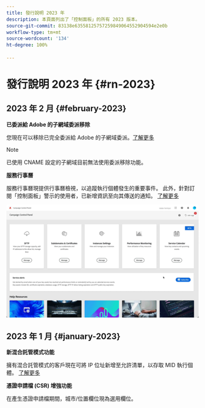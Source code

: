 ```yaml
---
title: 發行說明 2023 年
description: 本頁面列出了「控制面板」的所有 2023 版本。
source-git-commit: 83138e63558125757259849064552904594e2e0b
workflow-type: tm+mt
source-wordcount: '134'
ht-degree: 100%

---
```


# 發行說明 2023 年 {#rn-2023}

## 2023 年 2 月 {#february-2023}

**已委派給 Adobe 的子網域委派移除**

您現在可以移除已完全委派給 Adobe 的子網域委派。[了解更多](../subdomains-certificates/using/remove-delegated-subdomains.md)

>[!NOTE]
>
>已使用 CNAME 設定的子網域目前無法使用委派移除功能。

**服務行事曆**

服務行事曆現提供行事曆檢視，以追蹤執行個體發生的重要事件。 此外，針對訂閱「控制面板」警示的使用者，已新增資訊至向其傳送的通知。 [了解更多](../service-events/service-events.md)

![](assets/do-not-localize/gif-calendar.gif)

## 2023 年 1 月 {#january-2023}

**新混合託管模式功能**

擁有混合託管模式的客戶現在可將 IP 位址新增至允許清單，以存取 MID 執行個體。 [了解更多](../instances-settings/using/ip-allow-listing-instance-access.md)

**憑證申請檔 (CSR) 增強功能**

在產生憑證申請檔期間，城市/位置欄位現為選用欄位。
